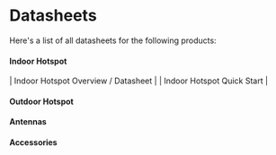 # Datasheets

Here's a list of all datasheets for the following products:

#### Indoor Hotspot
| Indoor Hotspot Overview / Datasheet |
| Indoor Hotspot Quick Start |

#### Outdoor Hotspot

#### Antennas

#### Accessories
